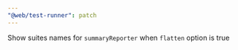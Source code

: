 ```yaml
---
"@web/test-runner": patch
---
```


Show suites names for `summaryReporter` when `flatten` option is true
